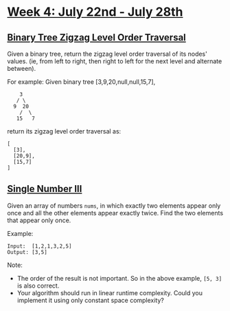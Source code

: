 # [Week 4: July 22nd - July 28th](https://leetcode.com/explore/featured/card/july-leetcoding-challenge/547/week-4-july-22nd-july-28th/)

## [Binary Tree Zigzag Level Order Traversal](https://leetcode.com/problems/binary-tree-zigzag-level-order-traversal/)

Given a binary tree, return the zigzag level order traversal of its nodes' values. (ie, from left to right, then right to left for the next level and alternate between).

For example:
Given binary tree [3,9,20,null,null,15,7],
```
    3
   / \
  9  20
    /  \
   15   7
```
return its zigzag level order traversal as:
```
[
  [3],
  [20,9],
  [15,7]
]
```

## [Single Number III](https://leetcode.com/problems/single-number-iii/)

Given an array of numbers `nums`, in which exactly two elements appear only once and all the other elements appear exactly twice. Find the two elements that appear only once.

Example:
```
Input:  [1,2,1,3,2,5]
Output: [3,5]
```
Note:
- The order of the result is not important. So in the above example, `[5, 3]` is also correct.
- Your algorithm should run in linear runtime complexity. Could you implement it using only constant space complexity?

